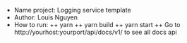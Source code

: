 - Name project: Logging service template
- Author: Louis Nguyen
- How to run:
++ yarn
++ yarn build
++ yarn start
++ Go to http://yourhost:yourport/api/docs/v1/ to see all docs api
